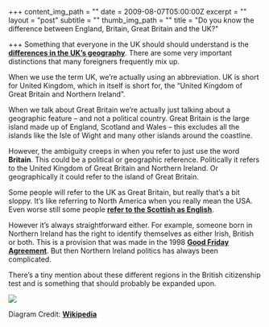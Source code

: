 +++
content_img_path = ""
date = 2009-08-07T05:00:00Z
excerpt = ""
layout = "post"
subtitle = ""
thumb_img_path = ""
title = "Do you know the difference between England, Britain, Great Britain and the UK?"

+++
Something that everyone in the UK should should understand is the [**differences in the UK’s geography**](https://en.wikipedia.org/wiki/British_Isles_(terminology)#At_a_glance). There are some very important distinctions that many foreigners frequently mix up.

When we use the term UK, we’re actually using an abbreviation. UK is short for United Kingdom, which in itself is short for, the “United Kingdom of Great Britain and Northern Ireland”.

When we talk about Great Britain we’re actually just talking about a geographic feature – and not a political country. Great Britain is the large island made up of England, Scotland and Wales – this excludes all the islands like the Isle of Wight and many other islands around the coastline.

However, the ambiguity creeps in when you refer to just use the word **Britain**. This could be a political or geographic reference. Politically it refers to the United Kingdom of Great Britain and Northern Ireland. Or geographically it could refer to the island of Great Britain.

Some people will refer to the UK as Great Britain, but really that’s a bit sloppy. It’s like referring to North America when you really mean the USA. Even worse still some people [**refer to the Scottish as English**](http://www.guardian.co.uk/media/mediamonkeyblog/2009/jul/02/andy-murray-english-says-telegraph).

However it’s always straightforward either. For example, someone born in Northern Ireland has the right to identify themselves as either Irish, British or both. This is a provision that was made in the 1998 [**Good Friday Agreement**](https://en.wikipedia.org/wiki/Belfast_Agreement). But then Northern Ireland politics has always been complicated.

There’s a tiny mention about these different regions in the British citizenship test and is something that should probably be expanded upon.

![](https://howbritish.wpengine.com/wp-content/uploads/2009/08/537px-British_Isles_Euler_diagram.svg.png)

Diagram Credit: [**Wikipedia**](https://en.wikipedia.org/wiki/File:British_Isles_Euler_diagram.svg)